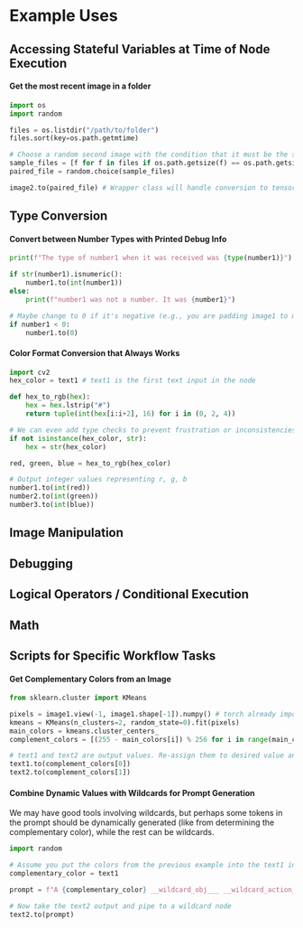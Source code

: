 # Example Uses

## Accessing Stateful Variables at Time of Node Execution

#### Get the most recent image in a folder

```python
import os
import random

files = os.listdir("/path/to/folder")
files.sort(key=os.path.getmtime)

# Choose a random second image with the condition that it must be the same size
sample_files = [f for f in files if os.path.getsize(f) == os.path.getsize(files[1])]
paired_file = random.choice(sample_files)

image2.to(paired_file) # Wrapper class will handle conversion to tensor automatically
```

## Type Conversion

#### Convert between Number Types with Printed Debug Info

```python
print(f"The type of number1 when it was received was {type(number1)}")

if str(number1).isnumeric():
    number1.to(int(number1))
else:
    print(f"number1 was not a number. It was {number1}")

# Maybe change to 0 if it's negative (e.g., you are padding image1 to match image2 size but image1 is larger than in one dimension)
if number1 < 0:
    number1.to(0)
```

#### Color Format Conversion that Always Works



```python
import cv2
hex_color = text1 # text1 is the first text input in the node

def hex_to_rgb(hex):
    hex = hex.lstrip("#")
    return tuple(int(hex[i:i+2], 16) for i in (0, 2, 4))

# We can even add type checks to prevent frustration or inconsistencies with other node outputs
if not isinstance(hex_color, str):
    hex = str(hex_color)

red, green, blue = hex_to_rgb(hex_color)

# Output integer values representing r, g, b
number1.to(int(red))
number2.to(int(green))
number3.to(int(blue))
```




## Image Manipulation

## Debugging


## Logical Operators / Conditional Execution


## Math


## Scripts for Specific Workflow Tasks

#### Get Complementary Colors from an Image

```python
from sklearn.cluster import KMeans

pixels = image1.view(-1, image1.shape[-1]).numpy() # torch already imported
kmeans = KMeans(n_clusters=2, random_state=0).fit(pixels)
main_colors = kmeans.cluster_centers_
complement_colors = [(255 - main_colors[i]) % 256 for i in range(main_colors.shape[0])]

# text1 and text2 are output values. Re-assign them to desired value and then pipe the output in the UI
text1.to(complement_colors[0])
text2.to(complement_colors[1])
```

#### Combine Dynamic Values with Wildcards for Prompt Generation

We may have good tools involving wildcards, but perhaps some tokens in the prompt should be dynamically generated (like from determining the complementary color), while the rest can be wildcards.

```python
import random

# Assume you put the colors from the previous example into the text1 input for this node
complementary_color = text1

prompt = f"A {complementary_color} __wildcard_obj___ __wildcard_action__ in __wildcard_location__"

# Now take the text2 output and pipe to a wildcard node
text2.to(prompt)
```
